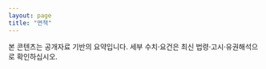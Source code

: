 ```yaml
---
layout: page
title: "면책"
---
```


<link rel="stylesheet" href="{{ site.baseurl }}/assets/style.css">

본 콘텐츠는 공개자료 기반의 요약입니다. 세부 수치·요건은 최신 법령·고시·유권해석으로 확인하십시오.
